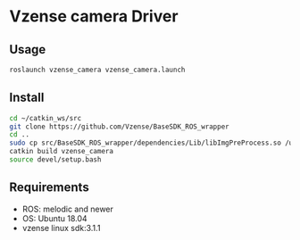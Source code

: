 # Vzense camera Driver

## Usage 

```bash
roslaunch vzense_camera vzense_camera.launch
```

## Install

```bash
cd ~/catkin_ws/src
git clone https://github.com/Vzense/BaseSDK_ROS_wrapper
cd ..
sudo cp src/BaseSDK_ROS_wrapper/dependencies/Lib/libImgPreProcess.so /usr/lib
catkin build vzense_camera
source devel/setup.bash
```

## Requirements

- ROS: melodic and newer
- OS: Ubuntu 18.04
- vzense linux sdk:3.1.1

